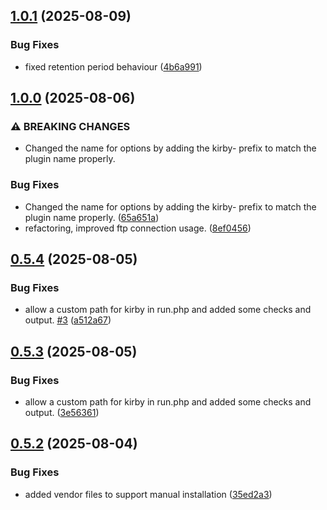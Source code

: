 ## [1.0.1](https://github.com/tearoom1/kirby-ftp-backup/compare/v1.0.0...v1.0.1) (2025-08-09)


### Bug Fixes

* fixed retention period behaviour ([4b6a991](https://github.com/tearoom1/kirby-ftp-backup/commit/4b6a9915cb920bfd29c6131fdde87650a54d0558))

## [1.0.0](https://github.com/tearoom1/kirby-ftp-backup/compare/v0.5.4...v1.0.0) (2025-08-06)


### ⚠ BREAKING CHANGES

* Changed the name for options by adding the kirby- prefix to match the plugin name properly.

### Bug Fixes

* Changed the name for options by adding the kirby- prefix to match the plugin name properly. ([65a651a](https://github.com/tearoom1/kirby-ftp-backup/commit/65a651a3a6c12144435a4257bad7c70a1191357c))
* refactoring, improved ftp connection usage. ([8ef0456](https://github.com/tearoom1/kirby-ftp-backup/commit/8ef0456e79e3cb22eb929f7c62ae7a9a3b2e623e))

## [0.5.4](https://github.com/tearoom1/kirby-ftp-backup/compare/v0.5.3...v0.5.4) (2025-08-05)


### Bug Fixes

* allow a custom path for kirby in run.php and added some checks and output. [#3](https://github.com/tearoom1/kirby-ftp-backup/issues/3) ([a512a67](https://github.com/tearoom1/kirby-ftp-backup/commit/a512a6729078263a27e43b9e6f3f58f08cfe0843))

## [0.5.3](https://github.com/tearoom1/kirby-ftp-backup/compare/v0.5.2...v0.5.3) (2025-08-05)


### Bug Fixes

* allow a custom path for kirby in run.php and added some checks and output. ([3e56361](https://github.com/tearoom1/kirby-ftp-backup/commit/3e563613de5753e9a4862b1f7657f7400e2be12f))

## [0.5.2](https://github.com/tearoom1/kirby-ftp-backup/compare/v0.5.1...v0.5.2) (2025-08-04)


### Bug Fixes

* added vendor files to support manual installation ([35ed2a3](https://github.com/tearoom1/kirby-ftp-backup/commit/35ed2a3fbb7eacc3215d37e67bc3020c5e68bf08))

